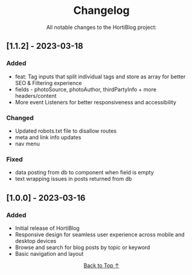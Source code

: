 <!-- HEADER -->
<h1 align="center">Changelog</h1>

<p align="center">All notable changes to the HortiBlog project:</p>

<!-- UNRELEASED -->
<!-- <h2 id="unreleased">[Unreleased]</h2>

<h3>Added</h3>
<ul>
  <li>...</li>
</ul>

<h3>Changed</h3>
<ul>
  <li>...</li>
</ul>

<h3>Fixed</h3>
<ul>
  <li>...</li>
</ul> -->

<!-- 1.1.2 -->
<h2 id="1.1.2">[1.1.2] - 2023-03-18</h2>

<h3>Added</h3>
<ul>
  <li>feat: Tag inputs that split individual tags and store as array for better SEO & Filtering experience</li>
  <li>fields - photoSource, photoAuthor, thirdPartyInfo + more headers/content</li>
  <li>More event Listeners for better responsiveness and accessibility</li>
</ul>

<h3>Changed</h3>
<ul>
  <li>Updated robots.txt file to disallow routes</li>
  <li>meta and link info updates</li>
  <li>nav menu</li>
</ul>

<h3>Fixed</h3>
<ul>
  <li>data posting from db to component when field is empty</li>
  <li>text wrapping issues in posts returned from db</li>
</ul> 

<!-- 1.0.0 -->
<h2 id="1.0.0">[1.0.0] - 2023-03-16</h2>

<h3>Added</h3>
<ul>
  <li>Initial release of HortiBlog</li>
  <li>Responsive design for seamless user experience across mobile and desktop devices</li>
  <li>Browse and search for blog posts by topic or keyword</li>
  <li>Basic navigation and layout</li>
</ul>

<p align="center">
  <a href="#unreleased">Back to Top ↑</a>
</p>
